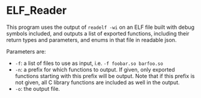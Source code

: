 # ELF_Reader

This program uses the output of ``readelf -wi`` on an ELF file built with debug symbols included, and outputs a list of exported functions, including their return types and parameters, and enums in that file in readable json. 

Parameters are:
- ``-f``: a list of files to use as input, i.e. ``-f foobar.so barfoo.so``
- ``-n``: a prefix for which functions to output. If given, only exported functions starting with this prefix will be output. Note that if this prefix is not given, all C library functions are included as well in the output.
- ``-o``: the output file.
